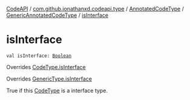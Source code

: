 [CodeAPI](../../../index.md) / [com.github.jonathanxd.codeapi.type](../../index.md) / [AnnotatedCodeType](../index.md) / [GenericAnnotatedCodeType](index.md) / [isInterface](.)

# isInterface

`val isInterface: `[`Boolean`](https://kotlinlang.org/api/latest/jvm/stdlib/kotlin/-boolean/index.html)

Overrides [CodeType.isInterface](../../-code-type/is-interface.md)

Overrides [GenericType.isInterface](../../-generic-type/is-interface.md)

True if this [CodeType](../../-code-type/index.md) is a interface type.

